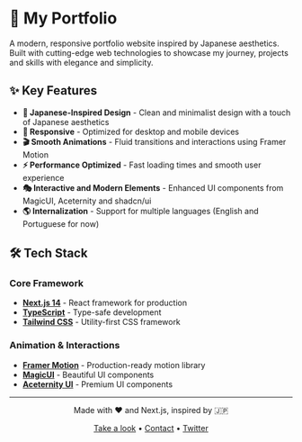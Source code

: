 # 🌸 My Portfolio

A modern, responsive portfolio website inspired by Japanese aesthetics. Built with cutting-edge web technologies to showcase my journey, projects and skills with elegance and simplicity.

## ✨ Key Features

- **🎌 Japanese-Inspired Design** - Clean and minimalist design with a touch of Japanese aesthetics
- **📱 Responsive** - Optimized for desktop and mobile devices
- **🎬 Smooth Animations** - Fluid transitions and interactions using Framer Motion
- **⚡ Performance Optimized** - Fast loading times and smooth user experience
- **🎭 Interactive and Modern Elements** - Enhanced UI components from MagicUI, Aceternity and shadcn/ui
- **🌎 Internalization** - Support for multiple languages (English and Portuguese for now)

## 🛠️ Tech Stack

### Core Framework

- **[Next.js 14](https://nextjs.org/)** - React framework for production
- **[TypeScript](https://www.typescriptlang.org/)** - Type-safe development
- **[Tailwind CSS](https://tailwindcss.com/)** - Utility-first CSS framework

### Animation & Interactions

- **[Framer Motion](https://motion.dev/)** - Production-ready motion library
- **[MagicUI](https://magicui.design/)** - Beautiful UI components
- **[Aceternity UI](https://ui.aceternity.com/)** - Premium UI components

---

<div align="center">
  <p>Made with ❤️ and Next.js, inspired by 🇯🇵</p> 
  <p>
    <a href="https://kazyel.dev/ ">Take a look</a> •
    <a href="mailto:m.mascarelo@gmail.com">Contact</a> •
    <a href="https://twitter.com/MattMascarelo">Twitter</a>
  </p>
</div>
